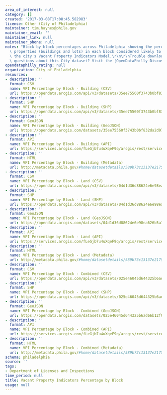 ```yaml
---
area_of_interest: null
category: []
created: '2017-03-08T17:08:45.582983'
license: Other (City of Philadelphia)
maintainer: tim.haynes@phila.gov
maintainer_email: ''
maintainer_link: null
maintainer_phone: null
notes: "Block by block percentages across Philadelphia showing the percentages of\
  \ properties (buildings and lots) in each block considered likely to be vacant by\
  \ the city's Vacant Property Indicators Model.\r\n\r\nTrouble downloading or have\
  \ questions about this City dataset? Visit the [OpenDataPhilly Discussion Group](http://www.phila.gov/data/discuss/)"
opendataphilly_rating: null
organization: City of Philadelphia
resources:
- description: ''
  format: CSV
  name: VPI Percentage by Block - Building (CSV)
  url: https://opendata.arcgis.com/api/v3/datasets/35ee75560f3743b0bf832da2d977af43_0/downloads/data?format=csv&spatialRefId=4326
- description: ''
  format: SHP
  name: VPI Percentage by Block - Building (SHP)
  url: https://opendata.arcgis.com/api/v3/datasets/35ee75560f3743b0bf832da2d977af43_0/downloads/data?format=shp&spatialRefId=4326
- description: ''
  format: GeoJSON
  name: VPI Percentage by Block - Building (GeoJSON)
  url: https://opendata.arcgis.com/datasets/35ee75560f3743b0bf832da2d977af43_0.geojson
- description: ''
  format: API
  name: VPI Percentage by Block - Building (API)
  url: https://services.arcgis.com/fLeGjb7u4uXqeF9q/arcgis/rest/services/Vacant_Block_Percent_Building/FeatureServer/0/query?outFields=*&where=1%3D1
- description: ''
  format: HTML
  name: VPI Percentage by Block - Building (Metadata)
  url: http://metadata.phila.gov/#home/datasetdetails/589b73c13137e2175f6e3169/representationdetails/589b76067de40dd96079c39e/
- description: ''
  format: CSV
  name: VPI Percentage by Block - Land (CSV)
  url: https://opendata.arcgis.com/api/v3/datasets/04d1d36d88624e6e98ea626b5a16cecf_0/downloads/data?format=csv&spatialRefId=4326
- description: ''
  format: SHP
  name: VPI Percentage by Block - Land (SHP)
  url: https://opendata.arcgis.com/api/v3/datasets/04d1d36d88624e6e98ea626b5a16cecf_0/downloads/data?format=shp&spatialRefId=4326
- description: ''
  format: GeoJSON
  name: VPI Percentage by Block - Land (GeoJSON)
  url: https://opendata.arcgis.com/datasets/04d1d36d88624e6e98ea626b5a16cecf_0.geojson
- description: ''
  format: API
  name: VPI Percentage by Block - Land (API)
  url: https://services.arcgis.com/fLeGjb7u4uXqeF9q/arcgis/rest/services/Vacant_Block_Percent_Land/FeatureServer/0/query?outFields=*&where=1%3D1
- description: ''
  format: HTML
  name: VPI Percentage by Block - Land (Metadata)
  url: http://metadata.phila.gov/#home/datasetdetails/589b73c13137e2175f6e3169/representationdetails/589b75e58f712f194c6413d4/
- description: ''
  format: CSV
  name: VPI Percentage by Block - Combined (CSV)
  url: https://opendata.arcgis.com/api/v3/datasets/025e46045d644325b6ad66b12f90bb81_0/downloads/data?format=csv&spatialRefId=4326
- description: ''
  format: SHP
  name: VPI Percentage by Block - Combined (SHP)
  url: https://opendata.arcgis.com/api/v3/datasets/025e46045d644325b6ad66b12f90bb81_0/downloads/data?format=shp&spatialRefId=4326
- description: ''
  format: GeoJSON
  name: VPI Percentage by Block - Combined (GeoJSON)
  url: https://opendata.arcgis.com/datasets/025e46045d644325b6ad66b12f90bb81_0.geojson
- description: ''
  format: API
  name: VPI Percentage by Block - Combined (API)
  url: https://services.arcgis.com/fLeGjb7u4uXqeF9q/arcgis/rest/services/Vacant_Block_Percent_Combined/FeatureServer/0/query?outFields=*&where=1%3D1
- description: ''
  format: HTML
  name: VPI Percentage by Block - Combined (Metadata)
  url: http://metadata.phila.gov/#home/datasetdetails/589b73c13137e2175f6e3169/representationdetails/589b75c1418c8e8c5bc5aabf/
schema: philadelphia
source: ''
tags:
- Department of Licenses and Inspections
time_period: null
title: Vacant Property Indicators Percentage by Block
usage: null
---
```

